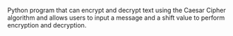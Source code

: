 Python program that can encrypt and decrypt text using the Caesar Cipher algorithm and allows users to input a message and a shift value to perform encryption and decryption.
